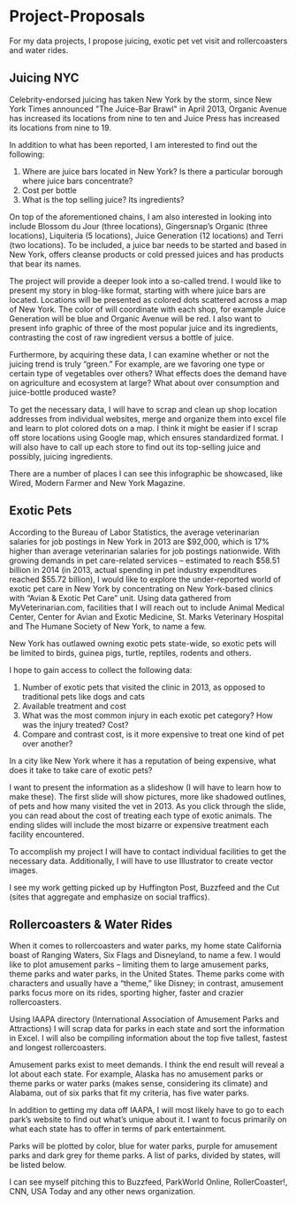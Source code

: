 Project-Proposals
=================

For my data projects, I propose juicing, exotic pet vet visit and rollercoasters and water rides.

<h2>Juicing NYC</h2>
Celebrity-endorsed juicing has taken New York by the storm, since New York Times announced "The Juice-Bar Brawl" in April 2013, Organic Avenue has increased its locations from nine to ten and Juice Press has increased its locations from nine to 19. 

In addition to what has been reported, I am interested to find out the following:
1.	Where are juice bars located in New York? Is there a particular borough where juice bars concentrate? 
2.	Cost per bottle 
3.	What is the top selling juice? Its ingredients?

On top of the aforementioned chains, I am also interested in looking into include Blossom du Jour (three locations), Gingersnap’s Organic (three locations), Liquiteria (5 locations), Juice Generation (12 locations) and Terri (two locations). To be included, a juice bar needs to be started and based in New York, offers cleanse products or cold pressed juices and has products that bear its names. 
 
The project will provide a deeper look into a so-called trend. I would like to present my story in blog-like format, starting with where juice bars are located. Locations will be presented as colored dots scattered across a map of New York. The color of will coordinate with each shop, for example Juice Generation will be blue and Organic Avenue will be red. I also want to present info graphic of three of the most popular juice and its ingredients, contrasting the cost of raw ingredient versus a bottle of juice.  

Furthermore, by acquiring these data, I can examine whether or not the juicing trend is truly “green.” For example, are we favoring one type or certain type of vegetables over others? What effects does the demand have on agriculture and ecosystem at large? What about over consumption and juice-bottle produced waste?  

To get the necessary data, I will have to scrap and clean up shop location addresses from individual websites, merge and organize them into excel file and learn to plot colored dots on a map. I think it might be easier if I scrap off store locations using Google map, which ensures standardized format. I will also have to call up each store to find out its top-selling juice and possibly, juicing ingredients.

There are a number of places I can see this infographic be showcased, like Wired, Modern Farmer and New York Magazine. 


<h2>Exotic Pets</h2>
According to the Bureau of Labor Statistics, the average veterinarian salaries for job postings in New York in 2013 are $92,000, which is 17% higher than average veterinarian salaries for job postings nationwide.  With growing demands in pet care-related services – estimated to reach $58.51 billion in 2014 (in 2013, actual spending in pet industry expenditures reached $55.72 billion), I would like to explore the under-reported world of exotic pet care in New York by concentrating on New York-based clinics with “Avian & Exotic Pet Care” unit. Using data gathered from MyVeterinarian.com, facilities that I will reach out to include Animal Medical Center, Center for Avian and Exotic Medicine, St. Marks Veterinary Hospital and The Humane Society of New York, to name a few. 

New York has outlawed owning exotic pets state-wide, so exotic pets will be limited to birds, guinea pigs, turtle, reptiles, rodents and others.

I hope to gain access to collect the following data:
1.	Number of exotic pets that visited the clinic in 2013, as opposed to traditional pets like dogs and cats
2.	Available treatment and cost
3.	What was the most common injury in each exotic pet category? How was the injury treated? Cost?  
4.	Compare and contrast cost, is it more expensive to treat one kind of pet over another? 

In a city like New York where it has a reputation of being expensive, what does it take to take care of exotic pets? 

I want to present the information as a slideshow (I will have to learn how to make these). The first slide will show pictures, more like shadowed outlines, of pets and how many visited the vet in 2013. As you click through the slide, you can read about the cost of treating each type of exotic animals. The ending slides will include the most bizarre or expensive treatment each facility encountered. 

To accomplish my project I will have to contact individual facilities to get the necessary data. Additionally, I will have to use Illustrator to create vector images.

I see my work getting picked up by Huffington Post, Buzzfeed and the Cut (sites that aggregate and emphasize on social traffics). 

 
<h2>Rollercoasters & Water Rides</h2> 
When it comes to rollercoasters and water parks, my home state California boast of Ranging Waters, Six Flags and Disneyland, to name a few. I would like to plot amusement parks – limiting them to large amusement parks, theme parks and water parks, in the United States. Theme parks come with characters and usually have a “theme,” like Disney; in contrast, amusement parks focus more on its rides, sporting higher, faster and crazier rollercoasters.  

Using IAAPA directory (International Association of Amusement Parks and Attractions) I will scrap data for parks in each state and sort the information in Excel. I will also be compiling information about the top five tallest, fastest and longest rollercoasters. 

Amusement parks exist to meet demands. I think the end result will reveal a lot about each state. For example, Alaska has no amusement parks or theme parks or water parks (makes sense, considering its climate) and Alabama, out of six parks that fit my criteria, has five water parks.  

In addition to getting my data off IAAPA, I will most likely have to go to each park’s website to find out what’s unique about it. I want to focus primarily on what each state has to offer in terms of park entertainment.

Parks will be plotted by color, blue for water parks, purple for amusement parks and dark grey for theme parks. A list of parks, divided by states, will be listed below. 

I can see myself pitching this to Buzzfeed, ParkWorld Online, RollerCoaster!, CNN, USA Today and any other news organization. 

